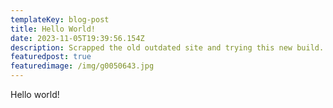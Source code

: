 ```yaml
---
templateKey: blog-post
title: Hello World!
date: 2023-11-05T19:39:56.154Z
description: Scrapped the old outdated site and trying this new build.
featuredpost: true
featuredimage: /img/g0050643.jpg
---
```



H﻿ello world!